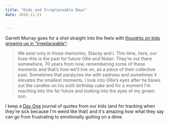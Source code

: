 ```yaml
---
title: "Kids and Irreplaceable Days"
date: 2018-11-21


---
```


Garrett Murray goes for a shot straight into the feels with [thoughts on kids growing up in "Irreplaceable"](https://karbonbased.io/posts/2018/11/irreplaceable/):

> We exist only in those memories, Stacey and I. This time, here, our lives–this is the past for future Ollie and Nolan. They’re out there somewhere, 70 years from now, remembering some of these moments and that’s how we’ll live on, as a piece of their collective past. Sometimes that paralyzes me with sadness and sometimes it elevates the smallest moments. I look into Ollie’s eyes after he blows out the candles on his sixth birthday cake and for a moment I’m reaching into the far future and looking into the eyes of my grown son.

I keep a [Day One](https://dayoneapp.com) journal of quotes from our kids (and for tracking when they're sick because I'm weird like that) and it's amazing how what they say can go from frustrating to emotionally gutting on a dime.
